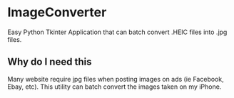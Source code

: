 # ImageConverter

Easy Python Tkinter Application that can batch convert .HEIC files into .jpg files. 

## Why do I need this

Many website require jpg files when posting images on ads (ie Facebook, Ebay, etc). This utility can batch convert the images taken on my iPhone. 

